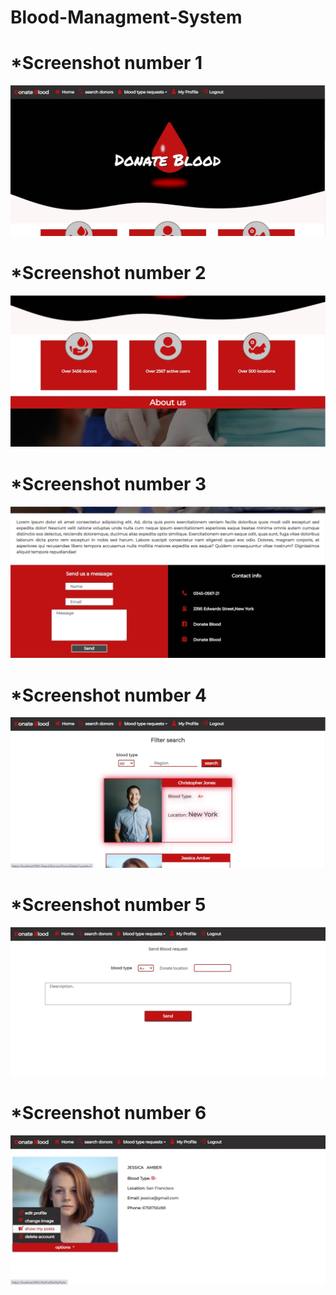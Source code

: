 # Blood-Managment-System
<h1>*Screenshot number 1</h1>
<img src="./Screenshots/img1.jpg" />
<h1>*Screenshot number 2</h1>
<img src="./Screenshots/img2.jpg" />
<h1>*Screenshot number 3</h1>
<img src="./Screenshots/img3.jpg" />
<h1>*Screenshot number 4</h1>
<img src="./Screenshots/img4.jpg" />
<h1>*Screenshot number 5</h1>
<img src="./Screenshots/img5.jpg" />
<h1>*Screenshot number 6</h1>
<img src="./Screenshots/img6.jpg" />
